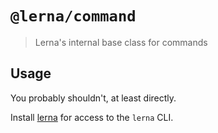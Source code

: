 # `@lerna/command`

> Lerna's internal base class for commands

## Usage

You probably shouldn't, at least directly.

Install [lerna](https://www.npmjs.com/package/lerna) for access to the `lerna` CLI.


